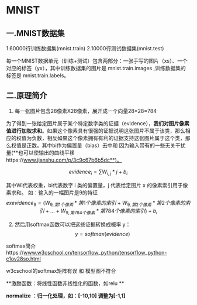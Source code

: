 # MNIST
## 一.MNIST数据集

1.60000行训练数据集(mnist.train) 
2.10000行测试数据集(mnist.test) 

每一个MNIST数据单元（训练+测试）包含两部分：一张手写的图片（xs）、一个对应的标签（yx），其中训练数据集的图片是 mnist.train.images ,训练数据集的标签是 mnist.train.labels。

## 二.原理简介

1. 每一张图片包含28像素X28像素，展开成一个向量28*28=784


为了得到一张给定图片属于某个特定数字类的证据（evidence），**我们对图片像素值进行加权求和**。如果这个像素具有很强的证据说明这张图片不属于该类，那么相应的权值为负数，相反如果这个像素拥有有利的证据支持这张图片属于这个类，那么权值是正数。其中bi作为偏置量（bias）去中和 因为输入带有的一些无关干扰量(**也可以使输出的曲线平移https://www.jianshu.com/p/3c9c67b6b5dc**)。

$$
evidence_i = ∑W_{i,j} * j + b_i
$$

其中Wi代表权重，bi代表数字 i 类的偏置量，j 代表给定图片 x 的像素索引用于像素求和。
如：输入的一幅图片是9的特征
$$
exevidence_9 = (W_{9,第1个像素} * 第1个像素的索引 + W_{9,第2个像素} * 第2个像素的索引 + ... + W_{9,第784个像素} * 第784个像素的索引)  + b_i
$$



2. 然后用softmax函数可以把这些证据转换成概率 y：
$$
y=softmax(evidence)
$$

softmax简介https://www.w3cschool.cn/tensorflow_python/tensorflow_python-c1ov28so.html

w3cschool的softmax矩阵有误 和 模型图不符合

 **激励函数：将线性函数非线性化的函数，如relu **

**normalize ：归一化处理，如：[-10,10] 调整为[-1,1]**

